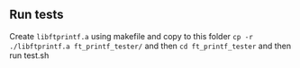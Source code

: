 ## Run tests 


Create ```libftprintf.a``` using makefile and copy to this folder ```cp -r ./libftprintf.a ft_printf_tester/``` and then ```cd ft_printf_tester``` and then run test.sh
